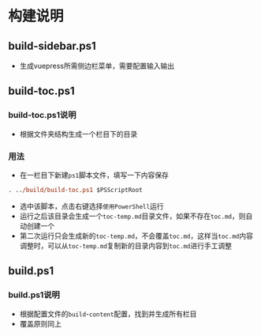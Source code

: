 # 构建说明

## build-sidebar.ps1

- 生成vuepress所需侧边栏菜单，需要配置输入输出

## build-toc.ps1

### build-toc.ps1说明

- 根据文件夹结构生成一个栏目下的目录

### 用法

- 在一栏目下新建`ps1`脚本文件，填写一下内容保存

```ps
. ../build/build-toc.ps1 $PSScriptRoot
```

- 选中该脚本，点击右键选择`使用PowerShell`运行
- 运行之后该目录会生成一个`toc-temp.md`目录文件，如果不存在`toc.md`，则自动创建一个
- 第二次运行只会生成新的`toc-temp.md`，不会覆盖`toc.md`，这样当`toc.md`内容调整时，可以从`toc-temp.md`复制新的目录内容到`toc.md`进行手工调整

## build.ps1

### build.ps1说明

- 根据配置文件的`build`-`content`配置，找到并生成所有栏目
- 覆盖原则同上